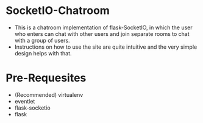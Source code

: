 # SocketIO-Chatroom
- This is a chatroom implementation of flask-SocketIO, in which the user who enters can chat with other users and join separate rooms to chat with a group of users.
- Instructions on how to use the site are quite intuitive and the very simple design helps with that.

# Pre-Requesites
- (Recommended) virtualenv
- eventlet 
- flask-socketio 
- flask
